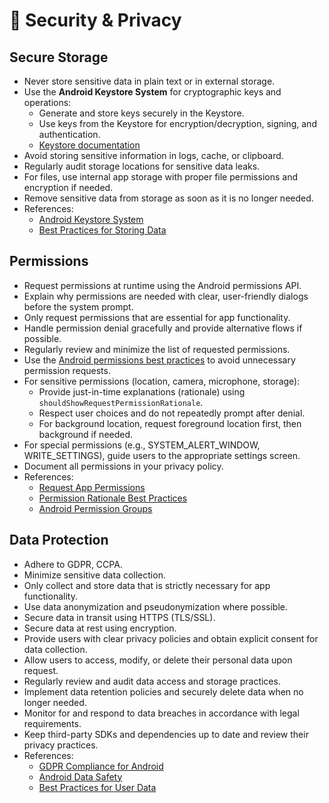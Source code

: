 # 🔐 Security & Privacy

## Secure Storage
- Never store sensitive data in plain text or in external storage.
- Use the **Android Keystore System** for cryptographic keys and operations:
  - Generate and store keys securely in the Keystore.
  - Use keys from the Keystore for encryption/decryption, signing, and authentication.
  - [Keystore documentation](https://developer.android.com/training/articles/keystore)
- Avoid storing sensitive information in logs, cache, or clipboard.
- Regularly audit storage locations for sensitive data leaks.
- For files, use internal app storage with proper file permissions and encryption if needed.
- Remove sensitive data from storage as soon as it is no longer needed.
- References:
  - [Android Keystore System](https://developer.android.com/training/articles/keystore)
  - [Best Practices for Storing Data](https://developer.android.com/topic/security/best-practices#storing-data)

## Permissions
- Request permissions at runtime using the Android permissions API.
- Explain why permissions are needed with clear, user-friendly dialogs before the system prompt.
- Only request permissions that are essential for app functionality.
- Handle permission denial gracefully and provide alternative flows if possible.
- Regularly review and minimize the list of requested permissions.
- Use the [Android permissions best practices](https://developer.android.com/training/permissions/requesting) to avoid unnecessary permission requests.
- For sensitive permissions (location, camera, microphone, storage):
  - Provide just-in-time explanations (rationale) using `shouldShowRequestPermissionRationale`.
  - Respect user choices and do not repeatedly prompt after denial.
  - For background location, request foreground location first, then background if needed.
- For special permissions (e.g., SYSTEM_ALERT_WINDOW, WRITE_SETTINGS), guide users to the appropriate settings screen.
- Document all permissions in your privacy policy.
- References:
  - [Request App Permissions](https://developer.android.com/training/permissions/requesting)
  - [Permission Rationale Best Practices](https://developer.android.com/training/permissions/usage-notes)
  - [Android Permission Groups](https://developer.android.com/reference/android/Manifest.permission)

## Data Protection
- Adhere to GDPR, CCPA.
- Minimize sensitive data collection.
- Only collect and store data that is strictly necessary for app functionality.
- Use data anonymization and pseudonymization where possible.
- Secure data in transit using HTTPS (TLS/SSL).
- Secure data at rest using encryption.
- Provide users with clear privacy policies and obtain explicit consent for data collection.
- Allow users to access, modify, or delete their personal data upon request.
- Regularly review and audit data access and storage practices.
- Implement data retention policies and securely delete data when no longer needed.
- Monitor for and respond to data breaches in accordance with legal requirements.
- Keep third-party SDKs and dependencies up to date and review their privacy practices.
- References:
  - [GDPR Compliance for Android](https://developer.android.com/topic/security/best-practices#gdpr)
  - [Android Data Safety](https://support.google.com/googleplay/android-developer/answer/10787469)
  - [Best Practices for User Data](https://developer.android.com/topic/security/best-practices)